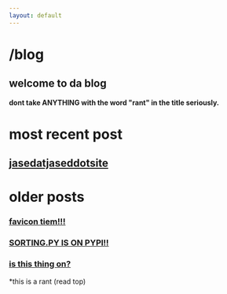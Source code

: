 ```yaml
---
layout: default
---
```


# /blog

## welcome to da blog

**dont take ANYTHING with the word "rant" in the title seriously.**

# most recent post

## [jasedatjaseddotsite](http://jased.site/blog/jasedatjaseddotsite)

# older posts

### [favicon tiem!!!](http://jased.site/blog/favicon-tiem)

### [SORTING.PY IS ON PYPI!!](http://jased.site/blog/sorting-py-is-on-pypi)

### [is this thing on?](http://jased.site/blog/is-this-thing-on)

*this is a rant (read top)